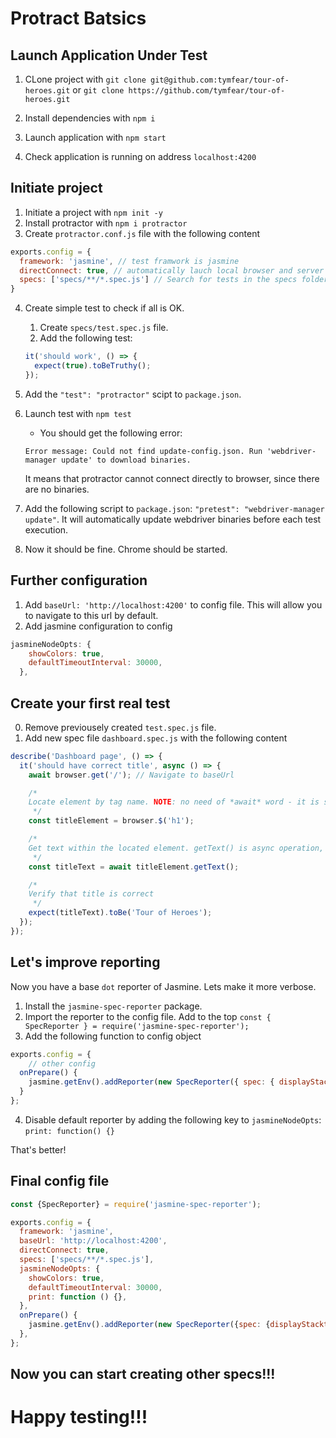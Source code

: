 # Protract Batsics

## Launch Application Under Test

1. CLone project with
`git clone git@github.com:tymfear/tour-of-heroes.git`
or
`git clone https://github.com/tymfear/tour-of-heroes.git`

2. Install dependencies with `npm i` 
3. Launch application with `npm start`
4. Check application is running on address `localhost:4200`

## Initiate project
1. Initiate a project with `npm init -y`
2. Install protractor with `npm i protractor`
3. Create `protractor.conf.js` file with the following content
```javascript
exports.config = {
  framework: 'jasmine', // test framwork is jasmine
  directConnect: true, // automatically lauch local browser and server
  specs: ['specs/**/*.spec.js'] // Search for tests in the specs folder
}
```
4. Create simple test to check if all is OK.
    1. Create `specs/test.spec.js` file.
    2. Add the following test:
    ```javascript
    it('should work', () => {
      expect(true).toBeTruthy();
    });
    ```
5. Add the `"test": "protractor"` scipt to `package.json`.
6. Launch test with `npm test`
    + You should get the following error:

    ```text
    Error message: Could not find update-config.json. Run 'webdriver-manager update' to download binaries.
    ````
    It means that protractor cannot connect directly to browser, since there are no binaries.
7. Add the following script to `package.json`: `"pretest": "webdriver-manager update"`. It will automatically update webdriver binaries before each test execution.
8. Now it should be fine. Chrome should be started.

## Further configuration

1. Add `baseUrl: 'http://localhost:4200'` to config file. This will allow you to navigate to this url by default.
2. Add jasmine configuration to config
```js
jasmineNodeOpts: {
    showColors: true,
    defaultTimeoutInterval: 30000,
  },
```

## Create your first real test

0. Remove previousely created `test.spec.js` file.
1. Add new spec file `dashboard.spec.js` with the following content
```js
describe('Dashboard page', () => {
  it('should have correct title', async () => {
    await browser.get('/'); // Navigate to baseUrl

    /*
    Locate element by tag name. NOTE: no need of *await* word - it is synchronous operation.
     */
    const titleElement = browser.$('h1');

    /*
    Get text within the located element. getText() is async operation, so you need the *async* operator here.
     */
    const titleText = await titleElement.getText();

    /*
    Verify that title is correct
     */
    expect(titleText).toBe('Tour of Heroes');
  });
});
```

## Let's improve reporting

Now you have a base `dot` reporter of Jasmine. Lets make it more verbose.

1. Install the `jasmine-spec-reporter` package.
2. Import the reporter to the config file. Add to the top `const { SpecReporter } = require('jasmine-spec-reporter');`
3. Add the following function to config object
```js
exports.config = {
    // other config
  onPrepare() {
    jasmine.getEnv().addReporter(new SpecReporter({ spec: { displayStacktrace: true } }));
  }
};
```
4. Disable default reporter by adding the following key to `jasmineNodeOpts`: `print: function() {}`

That's better!

## Final config file
```js
const {SpecReporter} = require('jasmine-spec-reporter');

exports.config = {
  framework: 'jasmine',
  baseUrl: 'http://localhost:4200',
  directConnect: true,
  specs: ['specs/**/*.spec.js'],
  jasmineNodeOpts: {
    showColors: true,
    defaultTimeoutInterval: 30000,
    print: function () {},
  },
  onPrepare() {
    jasmine.getEnv().addReporter(new SpecReporter({spec: {displayStacktrace: true}}));
  },
};
```

## Now you can start creating other specs!!!

# Happy testing!!!
